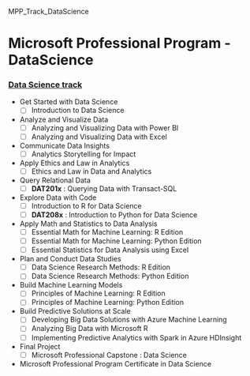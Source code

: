 MPP_Track_DataScience
# Microsoft Professional Program - DataScience

### [Data Science track](https://academy.microsoft.com/en-us/tracks/data-science)

- Get Started with Data Science
  - [ ] Introduction to Data Science
- Analyze and Visualize Data
  - [ ] Analyzing and Visualizing Data with Power BI
  - [ ] Analyzing and Visualizing Data with Excel
- Communicate Data Insights
  - [ ] Analytics Storytelling for Impact
- Apply Ethics and Law in Analytics
  - [ ] Ethics and Law in Data and Analytics
- Query Relational Data
  - [ ] **DAT201x** : Querying Data with Transact-SQL
- Explore Data with Code
  - [ ] Introduction to R for Data Science
  - [ ] **DAT208x** : Introduction to Python for Data Science
- Apply Math and Statistics to Data Analysis
  - [ ] Essential Math for Machine Learning: R Edition
  - [ ] Essential Math for Machine Learning: Python Edition
  - [ ] Essential Statistics for Data Analysis using Excel
- Plan and Conduct Data Studies
  - [ ] Data Science Research Methods: R Edition
  - [ ] Data Science Research Methods: Python Edition
- Build Machine Learning Models
  - [ ] Principles of Machine Learning: R Edition
  - [ ] Principles of Machine Learning: Python Edition
- Build Predictive Solutions at Scale
  - [ ] Developing Big Data Solutions with Azure Machine Learning
  - [ ] Analyzing Big Data with Microsoft R
  - [ ] Implementing Predictive Analytics with Spark in Azure HDInsight
- Final Project
  - [ ] Microsoft Professional Capstone : Data Science
- Microsoft Professional Program Certificate in Data Science
